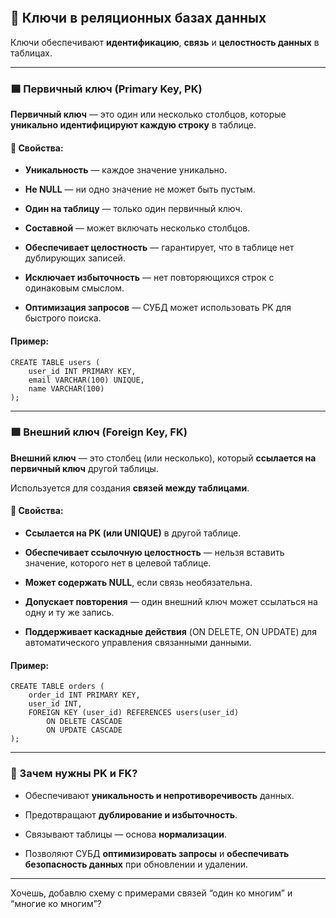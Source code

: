 ```toc
```
## **🔑 Ключи в реляционных базах данных**

  

Ключи обеспечивают **идентификацию**, **связь** и **целостность данных** в таблицах.

---

### **🟦 Первичный ключ (Primary Key, PK)**

  

**Первичный ключ** — это один или несколько столбцов, которые **уникально идентифицируют каждую строку** в таблице.

  

#### **📌 Свойства:**

- **Уникальность** — каждое значение уникально.
    
- **Не NULL** — ни одно значение не может быть пустым.
    
- **Один на таблицу** — только один первичный ключ.
    
- **Составной** — может включать несколько столбцов.
    
- **Обеспечивает целостность** — гарантирует, что в таблице нет дублирующих записей.
    
- **Исключает избыточность** — нет повторяющихся строк с одинаковым смыслом.
    
- **Оптимизация запросов** — СУБД может использовать PK для быстрого поиска.
    

  

#### **Пример:**

```
CREATE TABLE users (
    user_id INT PRIMARY KEY,
    email VARCHAR(100) UNIQUE,
    name VARCHAR(100)
);
```

  

---

### **🟩 Внешний ключ (Foreign Key, FK)**

  

**Внешний ключ** — это столбец (или несколько), который **ссылается на первичный ключ** другой таблицы.

Используется для создания **связей между таблицами**.

  

#### **📌 Свойства:**

- **Ссылается на PK (или UNIQUE)** в другой таблице.
    
- **Обеспечивает ссылочную целостность** — нельзя вставить значение, которого нет в целевой таблице.
    
- **Может содержать NULL**, если связь необязательна.
    
- **Допускает повторения** — один внешний ключ может ссылаться на одну и ту же запись.
    
- **Поддерживает каскадные действия** (ON DELETE, ON UPDATE) для автоматического управления связанными данными.
    

  

#### **Пример:**

```
CREATE TABLE orders (
    order_id INT PRIMARY KEY,
    user_id INT,
    FOREIGN KEY (user_id) REFERENCES users(user_id)
        ON DELETE CASCADE
        ON UPDATE CASCADE
);
```

  

---

### **🧩 Зачем нужны PK и FK?**

- Обеспечивают **уникальность и непротиворечивость** данных.
    
- Предотвращают **дублирование и избыточность**.
    
- Связывают таблицы — основа **нормализации**.
    
- Позволяют СУБД **оптимизировать запросы** и **обеспечивать безопасность данных** при обновлении и удалении.
    

---

Хочешь, добавлю схему с примерами связей “один ко многим” и “многие ко многим”?
